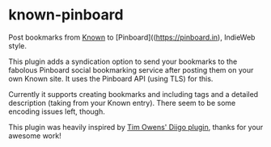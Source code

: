 # known-pinboard

Post bookmarks from [Known](http://withknown.com) to [Pinboard]((https://pinboard.in), IndieWeb style.

This plugin adds a syndication option to send your bookmarks to the fabolous Pinboard social bookmarking service after posting them on your own Known site. It uses the Pinboard API (using TLS) for this.

Currently it supports creating bookmarks and including tags and a detailed description (taking from your Known entry). There seem to be some encoding issues left, though.

This plugin was heavily inspired by [Tim Owens' Diigo plugin](https://github.com/timmmmyboy/Diigo), thanks for your awesome work!
